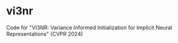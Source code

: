 # vi3nr
Code for "VI3NR: Variance Informed Initialization for Implicit Neural Representations" (CVPR 2024)
